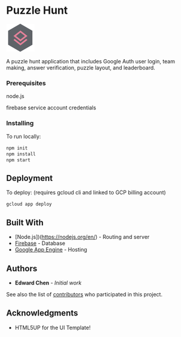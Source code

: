 # Puzzle Hunt

<img src="images/favi.png">

A puzzle hunt application that includes Google Auth user login, team making, answer verification, puzzle layout, and leaderboard. 

### Prerequisites

node.js

firebase service account credentials


### Installing

To run locally:
```
npm init
npm install 
npm start
```

## Deployment

To deploy: (requires gcloud cli and linked to GCP billing account)
```
gcloud app deploy
```

## Built With

* [Node.js])(https://nodejs.org/en/) - Routing and server
* [Firebase](https://firebase.google.com/) - Database
* [Google App Engine](https://cloud.google.com/appengine/) - Hosting


## Authors

* **Edward Chen** - *Initial work* 

See also the list of [contributors](https://github.com/edwjchen/PuzzleHunt/contributors) who participated in this project.


## Acknowledgments

* HTML5UP for the UI Template!
